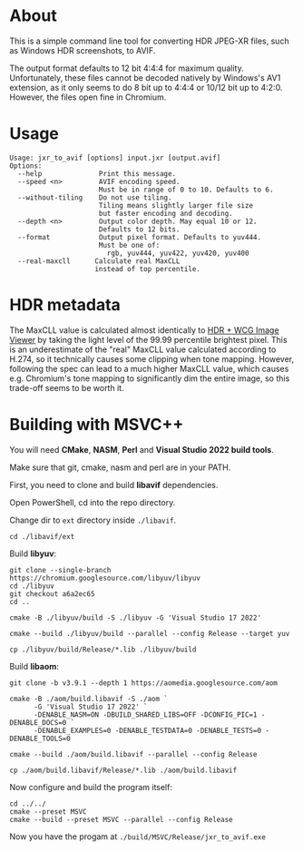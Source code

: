 # About
This is a simple command line tool for converting HDR JPEG-XR files, such as Windows HDR screenshots, to AVIF.

The output format defaults to 12 bit 4:4:4 for maximum quality. Unfortunately, these files cannot be decoded natively by Windows's AV1 extension, as it only seems to do 8 bit up to 4:4:4 or 10/12 bit up to 4:2:0. However, the files open fine in Chromium.

# Usage
```
Usage: jxr_to_avif [options] input.jxr [output.avif]
Options:
  --help              Print this message.
  --speed <n>         AVIF encoding speed.
                      Must be in range of 0 to 10. Defaults to 6.
  --without-tiling    Do not use tiling.
                      Tiling means slightly larger file size
                      but faster encoding and decoding.
  --depth <n>         Output color depth. May equal 10 or 12.
                      Defaults to 12 bits.
  --format            Output pixel format. Defaults to yuv444.
                      Must be one of:
                        rgb, yuv444, yuv422, yuv420, yuv400
  --real-maxcll      Calculate real MaxCLL
                     instead of top percentile.
```

# HDR metadata
The MaxCLL value is calculated almost identically to [HDR + WCG Image Viewer](https://github.com/13thsymphony/HDRImageViewer) by taking the light level of the 99.99 percentile brightest pixel. This is an underestimate of the "real" MaxCLL value calculated according to H.274, so it technically causes some clipping when tone mapping. However, following the spec can lead to a much higher MaxCLL value, which causes e.g. Chromium's tone mapping to significantly dim the entire image, so this trade-off seems to be worth it.

# Building with MSVC++

You will need **CMake**, **NASM**, **Perl** and **Visual Studio 2022 build tools**.

Make sure that git, cmake, nasm and perl are in your PATH.

First, you need to clone and build **libavif** dependencies.

Open PowerShell, cd into the repo directory.

Change dir to `ext` directory inside `./libavif`.
````pwsh
cd ./libavif/ext
````

Build **libyuv**:
````pwsh
git clone --single-branch https://chromium.googlesource.com/libyuv/libyuv
cd ./libyuv
git checkout a6a2ec65
cd ..

cmake -B ./libyuv/build -S ./libyuv -G 'Visual Studio 17 2022'

cmake --build ./libyuv/build --parallel --config Release --target yuv

cp ./libyuv/build/Release/*.lib ./libyuv/build
````

Build **libaom**:
````pwsh
git clone -b v3.9.1 --depth 1 https://aomedia.googlesource.com/aom

cmake -B ./aom/build.libavif -S ./aom `
      -G 'Visual Studio 17 2022' `
      -DENABLE_NASM=ON -DBUILD_SHARED_LIBS=OFF -DCONFIG_PIC=1 -DENABLE_DOCS=0 `
      -DENABLE_EXAMPLES=0 -DENABLE_TESTDATA=0 -DENABLE_TESTS=0 -DENABLE_TOOLS=0

cmake --build ./aom/build.libavif --parallel --config Release

cp ./aom/build.libavif/Release/*.lib ./aom/build.libavif
````

Now configure and build the program itself:

````pwsh
cd ../../
cmake --preset MSVC
cmake --build --preset MSVC --parallel --config Release
````

Now you have the progam at `./build/MSVC/Release/jxr_to_avif.exe`
